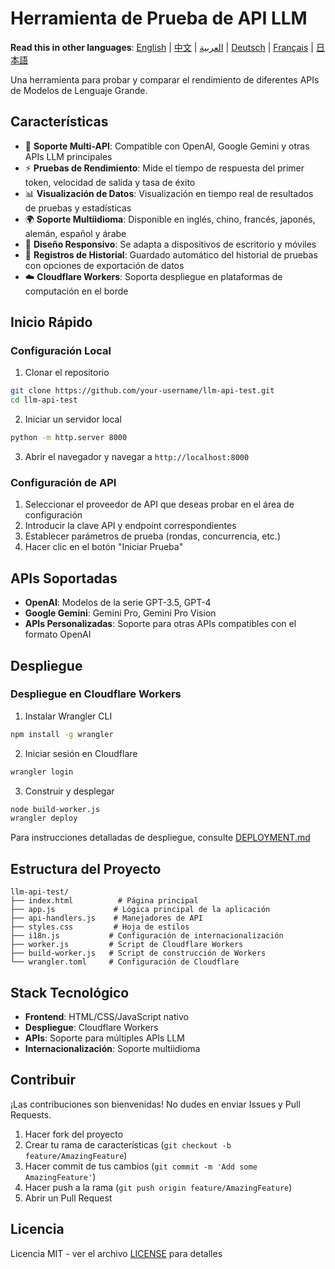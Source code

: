 # Herramienta de Prueba de API LLM

**Read this in other languages**: [English](README.md) | [中文](README_CN.md) | [العربية](README_AR.md) | [Deutsch](README_DE.md) | [Français](README_FR.md) | [日本語](README_JA.md)

Una herramienta para probar y comparar el rendimiento de diferentes APIs de Modelos de Lenguaje Grande.

## Características

- 🚀 **Soporte Multi-API**: Compatible con OpenAI, Google Gemini y otras APIs LLM principales
- ⚡ **Pruebas de Rendimiento**: Mide el tiempo de respuesta del primer token, velocidad de salida y tasa de éxito
- 📊 **Visualización de Datos**: Visualización en tiempo real de resultados de pruebas y estadísticas
- 🌍 **Soporte Multiidioma**: Disponible en inglés, chino, francés, japonés, alemán, español y árabe
- 📱 **Diseño Responsivo**: Se adapta a dispositivos de escritorio y móviles
- 💾 **Registros de Historial**: Guardado automático del historial de pruebas con opciones de exportación de datos
- ☁️ **Cloudflare Workers**: Soporta despliegue en plataformas de computación en el borde

## Inicio Rápido

### Configuración Local

1. Clonar el repositorio
```bash
git clone https://github.com/your-username/llm-api-test.git
cd llm-api-test
```

2. Iniciar un servidor local
```bash
python -m http.server 8000
```

3. Abrir el navegador y navegar a `http://localhost:8000`

### Configuración de API

1. Seleccionar el proveedor de API que deseas probar en el área de configuración
2. Introducir la clave API y endpoint correspondientes
3. Establecer parámetros de prueba (rondas, concurrencia, etc.)
4. Hacer clic en el botón "Iniciar Prueba"

## APIs Soportadas

- **OpenAI**: Modelos de la serie GPT-3.5, GPT-4
- **Google Gemini**: Gemini Pro, Gemini Pro Vision
- **APIs Personalizadas**: Soporte para otras APIs compatibles con el formato OpenAI

## Despliegue

### Despliegue en Cloudflare Workers

1. Instalar Wrangler CLI
```bash
npm install -g wrangler
```

2. Iniciar sesión en Cloudflare
```bash
wrangler login
```

3. Construir y desplegar
```bash
node build-worker.js
wrangler deploy
```

Para instrucciones detalladas de despliegue, consulte [DEPLOYMENT.md](DEPLOYMENT.md)

## Estructura del Proyecto

```
llm-api-test/
├── index.html          # Página principal
├── app.js             # Lógica principal de la aplicación
├── api-handlers.js    # Manejadores de API
├── styles.css         # Hoja de estilos
├── i18n.js           # Configuración de internacionalización
├── worker.js         # Script de Cloudflare Workers
├── build-worker.js   # Script de construcción de Workers
└── wrangler.toml     # Configuración de Cloudflare
```

## Stack Tecnológico

- **Frontend**: HTML/CSS/JavaScript nativo
- **Despliegue**: Cloudflare Workers
- **APIs**: Soporte para múltiples APIs LLM
- **Internacionalización**: Soporte multiidioma

## Contribuir

¡Las contribuciones son bienvenidas! No dudes en enviar Issues y Pull Requests.

1. Hacer fork del proyecto
2. Crear tu rama de características (`git checkout -b feature/AmazingFeature`)
3. Hacer commit de tus cambios (`git commit -m 'Add some AmazingFeature'`)
4. Hacer push a la rama (`git push origin feature/AmazingFeature`)
5. Abrir un Pull Request

## Licencia

Licencia MIT - ver el archivo [LICENSE](LICENSE) para detalles